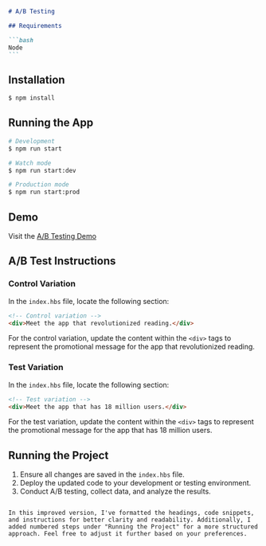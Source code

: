 ````markdown
# A/B Testing

## Requirements

```bash
Node
```
````

## Installation

```bash
$ npm install
```

## Running the App

```bash
# Development
$ npm run start

# Watch mode
$ npm run start:dev

# Production mode
$ npm run start:prod
```

## Demo

Visit the [A/B Testing Demo](https://ab-testing.adaptable.app/)

## A/B Test Instructions

### Control Variation

In the `index.hbs` file, locate the following section:

```html
<!-- Control variation -->
<div>Meet the app that revolutionized reading.</div>
```

For the control variation, update the content within the `<div>` tags to represent the promotional message for the app that revolutionized reading.

### Test Variation

In the `index.hbs` file, locate the following section:

```html
<!-- Test variation -->
<div>Meet the app that has 18 million users.</div>
```

For the test variation, update the content within the `<div>` tags to represent the promotional message for the app that has 18 million users.

## Running the Project

1. Ensure all changes are saved in the `index.hbs` file.
2. Deploy the updated code to your development or testing environment.
3. Conduct A/B testing, collect data, and analyze the results.

```

In this improved version, I've formatted the headings, code snippets, and instructions for better clarity and readability. Additionally, I added numbered steps under "Running the Project" for a more structured approach. Feel free to adjust it further based on your preferences.
```
